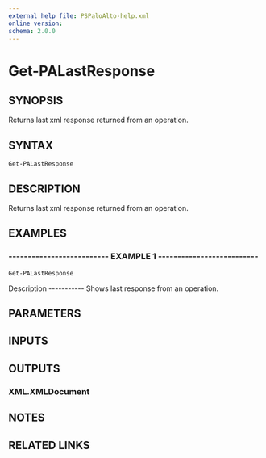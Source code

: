 ```yaml
---
external help file: PSPaloAlto-help.xml
online version: 
schema: 2.0.0
---
```


# Get-PALastResponse
## SYNOPSIS
Returns last xml response returned from an operation.

## SYNTAX

```
Get-PALastResponse
```

## DESCRIPTION
Returns last xml response returned from an operation.

## EXAMPLES

### -------------------------- EXAMPLE 1 --------------------------
```
Get-PALastResponse
```

Description
      -----------
      Shows last response from an operation.

## PARAMETERS

## INPUTS

## OUTPUTS

### XML.XMLDocument

## NOTES

## RELATED LINKS

